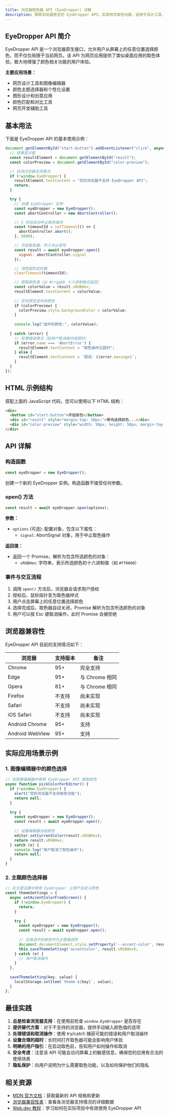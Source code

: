 ```yaml
---
title: 浏览器取色器 API (EyeDropper) 详解
description: 探索浏览器原生的 EyeDropper API，实现网页取色功能，适用于设计工具、图像编辑器和颜色主题选择器等场景
---
```


## EyeDropper API 简介

EyeDropper API 是一个浏览器原生接口，允许用户从屏幕上的任意位置选择颜色，而不仅仅局限于当前网页。该 API 为网页应用提供了类似桌面应用的取色体验，极大地增强了颜色相关功能的用户体验。

**主要应用场景：**
- 网页设计工具和图像编辑器
- 颜色主题选择器和个性化设置
- 图形设计和创意应用
- 颜色匹配和对比工具
- 网页开发辅助工具

## 基本用法

下面是 EyeDropper API 的基本使用示例：

```js
document.getElementById("start-button").addEventListener("click", async () => {
  // 结果显示框
  const resultElement = document.getElementById("result");
  const colorPreview = document.getElementById("color-preview");

  // 检测浏览器支持情况
  if (!window.EyeDropper) {
    resultElement.textContent = "您的浏览器不支持 EyeDropper API";
    return;
  }

  try {
    // 创建 EyeDropper 实例
    const eyeDropper = new EyeDropper();
    const abortController = new AbortController();

    // 5 秒后自动中止取色操作
    const timeoutId = setTimeout(() => {
      abortController.abort();
    }, 5000);

    // 开启取色器，传入中止信号
    const result = await eyeDropper.open({
      signal: abortController.signal
    });

    // 清除超时定时器
    clearTimeout(timeoutId);

    // 获取颜色值（以 #rrggbb 十六进制格式返回）
    const colorValue = result.sRGBHex;
    resultElement.textContent = colorValue;
    
    // 实时预览选中的颜色
    if (colorPreview) {
      colorPreview.style.backgroundColor = colorValue;
    }
    
    console.log("选中的颜色:", colorValue);
    
  } catch (error) {
    // 处理错误情况（如用户取消操作或超时）
    if (error.name === 'AbortError') {
      resultElement.textContent = "取色操作已超时";
    } else {
      resultElement.textContent = `错误: ${error.message}`;
    }
  }
});
```

## HTML 示例结构

搭配上面的 JavaScript 代码，您可以使用以下 HTML 结构：

```html
<div>
  <button id="start-button">开始取色</button>
  <div id="result" style="margin-top: 10px;">等待选择颜色...</div>
  <div id="color-preview" style="width: 50px; height: 50px; margin-top: 10px; border: 1px solid #ccc;"></div>
</div>
```

## API 详解

### 构造函数

```js
const eyeDropper = new EyeDropper();
```

创建一个新的 EyeDropper 实例。构造函数不接受任何参数。

### open() 方法

```js
const result = await eyeDropper.open(options);
```

**参数：**
- `options` (可选): 配置对象，包含以下属性：
  - `signal`: AbortSignal 对象，用于中止取色操作

**返回值：**
- 返回一个 Promise，解析为包含所选颜色的对象：
  - `sRGBHex`: 字符串，表示所选颜色的十六进制值（如 `#ff0000`）

### 事件与交互流程

1. 调用 `open()` 方法后，浏览器会请求用户授权
2. 授权后，鼠标指针变为取色器样式
3. 用户点击屏幕上的任意位置选择颜色
4. 选择完成后，取色器自动关闭，Promise 解析为包含所选颜色的对象
5. 用户可以按 Esc 键取消操作，此时 Promise 会被拒绝

## 浏览器兼容性

EyeDropper API 目前的支持情况如下：

| 浏览器 | 支持版本 | 备注 |
|--------|---------|------|
| Chrome | 95+ | 完全支持 |
| Edge | 95+ | 与 Chrome 相同 |
| Opera | 81+ | 与 Chrome 相同 |
| Firefox | 不支持 | 尚未实现 |
| Safari | 不支持 | 尚未实现 |
| iOS Safari | 不支持 | 尚未实现 |
| Android Chrome | 95+ | 支持 |
| Android WebView | 95+ | 支持 |

## 实际应用场景示例

### 1. 图像编辑器中的颜色选择

```js
// 在图像编辑器中使用 EyeDropper API 提取颜色
async function pickColorForEditor() {
  if (!window.EyeDropper) {
    alert("您的浏览器不支持取色功能");
    return null;
  }
  
  try {
    const eyeDropper = new EyeDropper();
    const result = await eyeDropper.open();
    
    // 设置编辑器当前颜色
    editor.setCurrentColor(result.sRGBHex);
    return result.sRGBHex;
  } catch (e) {
    console.log("用户取消了取色操作");
    return null;
  }
}
```

### 2. 主题颜色选择器

```js
// 在主题设置中使用 EyeDropper 让用户自定义颜色
const themeSettings = {
  async setAccentColorFromScreen() {
    if (!window.EyeDropper) {
      return;
    }
    
    try {
      const eyeDropper = new EyeDropper();
      const result = await eyeDropper.open();
      
      // 应用选中的颜色作为主题强调色
      document.documentElement.style.setProperty('--accent-color', result.sRGBHex);
      this.saveThemeSetting('accentColor', result.sRGBHex);
    } catch (e) {
      // 用户取消操作
    }
  },
  
  saveThemeSetting(key, value) {
    localStorage.setItem(`theme-${key}`, value);
  }
};
```

## 最佳实践

1. **总是检查浏览器支持**：在使用前检查 `window.EyeDropper` 是否存在
2. **提供替代方案**：对于不支持的浏览器，提供手动输入颜色值的选项
3. **处理错误和取消操作**：使用 try/catch 捕获可能的错误和用户取消操作
4. **设置合理的超时**：长时间打开取色器可能会影响用户体验
5. **明确的用户指引**：在启动取色前，告知用户如何操作和取消
6. **安全考虑**：注意该 API 可能会访问屏幕上的敏感信息，确保您的应用有合法的使用场景
7. **隐私保护**：向用户说明为什么需要取色功能，以及如何保护他们的隐私

## 相关资源

- [MDN 官方文档](https://developer.mozilla.org/en-US/docs/Web/API/EyeDropper)：获取最新的 API 规格和更新
- [浏览器兼容性表](https://developer.mozilla.org/en-US/docs/Web/API/EyeDropper#browser_compatibility)：查看各浏览器支持情况的详细数据
- [Web.dev 教程](https://web.dev/eyedropper-api/)：学习如何在实际项目中有效使用 EyeDropper API
